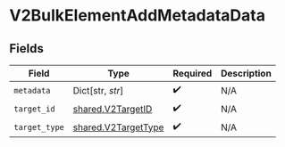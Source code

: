 # V2BulkElementAddMetadataData


## Fields

| Field                                                      | Type                                                       | Required                                                   | Description                                                |
| ---------------------------------------------------------- | ---------------------------------------------------------- | ---------------------------------------------------------- | ---------------------------------------------------------- |
| `metadata`                                                 | Dict[str, *str*]                                           | :heavy_check_mark:                                         | N/A                                                        |
| `target_id`                                                | [shared.V2TargetID](../../models/shared/v2targetid.md)     | :heavy_check_mark:                                         | N/A                                                        |
| `target_type`                                              | [shared.V2TargetType](../../models/shared/v2targettype.md) | :heavy_check_mark:                                         | N/A                                                        |